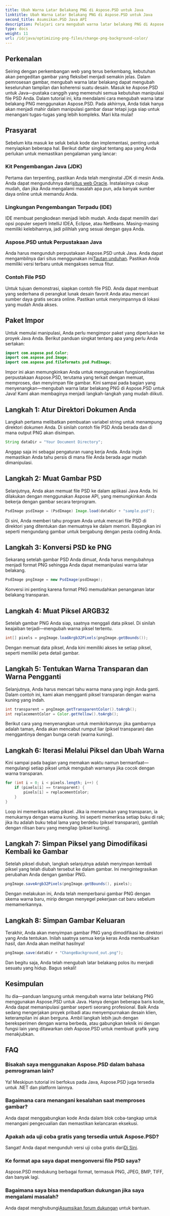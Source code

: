 ```yaml
---
title: Ubah Warna Latar Belakang PNG di Aspose.PSD untuk Java
linktitle: Ubah Warna Latar Belakang PNG di Aspose.PSD untuk Java
second_title: Asumsikan.PSD Java API
description: Pelajari cara mengubah warna latar belakang PNG di Aspose.PSD untuk Java dengan panduan langkah demi langkah ini. Instruksi mudah dan contoh praktis disertakan.
type: docs
weight: 11
url: /id/java/optimizing-png-files/change-png-background-color/
---
```

## Perkenalan
Seiring dengan perkembangan web yang terus berkembang, kebutuhan akan pengeditan gambar yang fleksibel menjadi semakin jelas. Dalam pemrosesan gambar, mengubah warna latar belakang dapat mengubah keseluruhan tampilan dan koherensi suatu desain. Masuk ke Aspose.PSD untuk Java—pustaka canggih yang memenuhi semua kebutuhan manipulasi file PSD Anda. Dalam tutorial ini, kita mendalami cara mengubah warna latar belakang PNG menggunakan Aspose.PSD. Pada akhirnya, Anda tidak hanya akan menjadi mahir dalam manipulasi gambar dasar tetapi juga siap untuk menangani tugas-tugas yang lebih kompleks. Mari kita mulai!
## Prasyarat
Sebelum kita masuk ke seluk beluk kode dan implementasi, penting untuk menyiapkan beberapa hal. Berikut daftar singkat tentang apa yang Anda perlukan untuk memastikan pengalaman yang lancar:
### Kit Pengembangan Java (JDK)
 Pertama dan terpenting, pastikan Anda telah menginstal JDK di mesin Anda. Anda dapat mengunduhnya dari[situs web Oracle](https://www.oracle.com/java/technologies/javase-downloads.html). Instalasinya cukup mudah, dan jika Anda mengalami masalah apa pun, ada banyak sumber daya online untuk memandu Anda.
### Lingkungan Pengembangan Terpadu (IDE)
IDE membuat pengkodean menjadi lebih mudah. Anda dapat memilih dari opsi populer seperti IntelliJ IDEA, Eclipse, atau NetBeans. Masing-masing memiliki kelebihannya, jadi pilihlah yang sesuai dengan gaya Anda.
### Aspose.PSD untuk Perpustakaan Java
 Anda harus mengunduh perpustakaan Aspose.PSD untuk Java. Anda dapat mengambilnya dari situs menggunakan ini[Tautan unduhan](https://releases.aspose.com/psd/java/). Pastikan Anda memiliki versi terbaru untuk mengakses semua fitur.
### Contoh File PSD
Untuk tujuan demonstrasi, siapkan contoh file PSD. Anda dapat membuat yang sederhana di perangkat lunak desain favorit Anda atau mencari sumber daya gratis secara online. Pastikan untuk menyimpannya di lokasi yang mudah Anda akses.
## Paket Impor
Untuk memulai manipulasi, Anda perlu mengimpor paket yang diperlukan ke proyek Java Anda. Berikut panduan singkat tentang apa yang perlu Anda sertakan:
```java
import com.aspose.psd.Color;
import com.aspose.psd.Image;
import com.aspose.psd.fileformats.psd.PsdImage;
```
Impor ini akan memungkinkan Anda untuk menggunakan fungsionalitas perpustakaan Aspose.PSD, terutama yang terkait dengan memuat, memproses, dan menyimpan file gambar.
Kini sampai pada bagian yang menyenangkan—mengubah warna latar belakang PNG di Aspose.PSD untuk Java! Kami akan membaginya menjadi langkah-langkah yang mudah diikuti.
## Langkah 1: Atur Direktori Dokumen Anda
Langkah pertama melibatkan pembuatan variabel string untuk menampung direktori dokumen Anda. Di sinilah contoh file PSD Anda berada dan di mana output PNG akan disimpan.
```java
String dataDir = "Your Document Directory";
```
Anggap saja ini sebagai pengaturan ruang kerja Anda. Anda ingin memastikan Anda tahu persis di mana file Anda berada agar mudah dimanipulasi.
## Langkah 2: Muat Gambar PSD
Selanjutnya, Anda akan memuat file PSD ke dalam aplikasi Java Anda. Ini dilakukan dengan menggunakan Aspose API, yang memungkinkan Anda bekerja dengan gambar secara terprogram.
```java
PsdImage psdImage = (PsdImage) Image.load(dataDir + "sample.psd");
```
Di sini, Anda memberi tahu program Anda untuk mencari file PSD di direktori yang ditentukan dan memuatnya ke dalam memori. Bayangkan ini seperti mengundang gambar untuk bergabung dengan pesta coding Anda.
## Langkah 3: Konversi PSD ke PNG
Sekarang setelah gambar PSD Anda dimuat, Anda harus mengubahnya menjadi format PNG sehingga Anda dapat memanipulasi warna latar belakang.
```java
PsdImage pngImage = new PsdImage(psdImage);
```
Konversi ini penting karena format PNG memudahkan penanganan latar belakang transparan.
## Langkah 4: Muat Piksel ARGB32
Setelah gambar PNG Anda siap, saatnya menggali data piksel. Di sinilah keajaiban terjadi—mengubah warna piksel tertentu.
```java
int[] pixels = pngImage.loadArgb32Pixels(pngImage.getBounds());
```
Dengan memuat data piksel, Anda kini memiliki akses ke setiap piksel, seperti memiliki peta detail gambar.
## Langkah 5: Tentukan Warna Transparan dan Warna Pengganti
Selanjutnya, Anda harus mencari tahu warna mana yang ingin Anda ganti. Dalam contoh ini, kami akan mengganti piksel transparan dengan warna kuning yang indah.
```java
int transparent = pngImage.getTransparentColor().toArgb();
int replacementColor = Color.getYellow().toArgb();
```
Berikut cara yang menyenangkan untuk memikirkannya: jika gambarnya adalah taman, Anda akan mencabut rumput liar (piksel transparan) dan menggantinya dengan bunga cerah (warna kuning).
## Langkah 6: Iterasi Melalui Piksel dan Ubah Warna
Kini sampai pada bagian yang memakan waktu namun bermanfaat—mengulangi setiap piksel untuk mengubah warnanya jika cocok dengan warna transparan.
```java
for (int i = 0; i < pixels.length; i++) {
    if (pixels[i] == transparent) {
        pixels[i] = replacementColor;
    }
}
```
Loop ini memeriksa setiap piksel. Jika ia menemukan yang transparan, ia menukarnya dengan warna kuning. Ini seperti memeriksa setiap buku di rak; jika itu adalah buku tebal lama yang berdebu (piksel transparan), gantilah dengan rilisan baru yang mengilap (piksel kuning).
## Langkah 7: Simpan Piksel yang Dimodifikasi Kembali ke Gambar
Setelah piksel diubah, langkah selanjutnya adalah menyimpan kembali piksel yang telah diubah tersebut ke dalam gambar. Ini mengintegrasikan perubahan Anda dengan gambar PNG.
```java
pngImage.saveArgb32Pixels(pngImage.getBounds(), pixels);
```
Dengan melakukan ini, Anda telah memperbarui gambar PNG dengan skema warna baru, mirip dengan menyegel pekerjaan cat baru sebelum memamerkannya.
## Langkah 8: Simpan Gambar Keluaran
Terakhir, Anda akan menyimpan gambar PNG yang dimodifikasi ke direktori yang Anda tentukan. Inilah saatnya semua kerja keras Anda membuahkan hasil, dan Anda akan melihat hasilnya!
```java
pngImage.save(dataDir + "ChangeBackground_out.png");
```
Dan begitu saja, Anda telah mengubah latar belakang polos itu menjadi sesuatu yang hidup. Bagus sekali!
## Kesimpulan
Itu dia—panduan langsung untuk mengubah warna latar belakang PNG menggunakan Aspose.PSD untuk Java. Hanya dengan beberapa baris kode, Anda dapat memanipulasi gambar seperti seorang profesional. Baik Anda sedang mengerjakan proyek pribadi atau menyempurnakan desain klien, keterampilan ini akan berguna. Ambil langkah lebih jauh dengan bereksperimen dengan warna berbeda, atau gabungkan teknik ini dengan fungsi lain yang ditawarkan oleh Aspose.PSD untuk membuat grafik yang menakjubkan.
## FAQ
### Bisakah saya menggunakan Aspose.PSD dalam bahasa pemrograman lain?  
Ya! Meskipun tutorial ini berfokus pada Java, Aspose.PSD juga tersedia untuk .NET dan platform lainnya.
### Bagaimana cara menangani kesalahan saat memproses gambar?  
Anda dapat menggabungkan kode Anda dalam blok coba-tangkap untuk menangani pengecualian dan memastikan kelancaran eksekusi.
### Apakah ada uji coba gratis yang tersedia untuk Aspose.PSD?  
 Sangat! Anda dapat mengunduh versi uji coba gratis dari[Di Sini](https://releases.aspose.com/).
### Ke format apa saya dapat mengonversi file PSD saya?  
Aspose.PSD mendukung berbagai format, termasuk PNG, JPEG, BMP, TIFF, dan banyak lagi.
### Bagaimana saya bisa mendapatkan dukungan jika saya mengalami masalah?  
 Anda dapat menghubungi[Asumsikan forum dukungan](https://forum.aspose.com/c/psd/34) untuk bantuan.